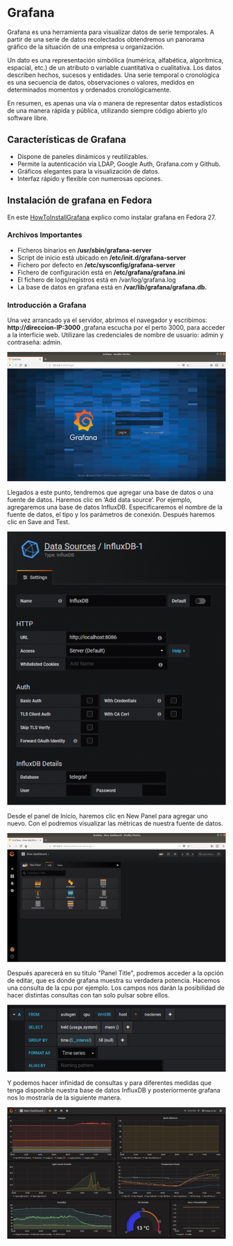# Grafana

Grafana es una herramienta para visualizar datos de serie temporales. 
A partir de una serie de datos recolectados obtendremos un panorama gráfico de 
la situación de una empresa u organización.

Un dato es una representación simbólica (numérica, alfabética, algorítmica, espacial, etc.) 
de un atributo o variable cuantitativa o cualitativa. Los datos describen hechos, sucesos y entidades.
Una serie temporal o cronológica es una secuencia de datos, observaciones o 
valores, medidos en determinados momentos y ordenados cronológicamente. 

En resumen, es apenas una vía o manera de representar datos estadísticos de una manera rápida 
y pública, utilizando siempre código abierto y/o software libre.

## Características de Grafana

* Dispone de paneles dinámicos y reutilizables.
* Permite la autenticación vía LDAP, Google Auth, Grafana.com y Github. 
* Gráficos elegantes para la visualización de datos.
* Interfaz rápido y flexible con numerosas opciones.

## Instalación de grafana en Fedora

En este [HowToInstallGrafana](https://github.com/isx27423760/projecte-franlin/blob/master/Documentation/HowToInstallGrafana.md) explico como instalar grafana en Fedora 27.

### Archivos Importantes

- Ficheros binarios en **/usr/sbin/grafana-server**
- Script de inicio está ubicado en **/etc/init.d/grafana-server**
- Fichero por defecto en **/etc/sysconfig/grafana-server**
- Fichero de configuración está en **/etc/grafana/grafana.ini**
- El fichero de logs/registros está en /var/log/grafana.log
- La base de datos en grafana está en **/var/lib/grafana/grafana.db.**

### Introducción a  Grafana

Una vez arrancado ya el servidor, abrimos el navegador y escribimos:
**http://direccion-IP:3000** ,grafana escucha por el perto 3000, para acceder a la 
interficie web. Utilizare las credenciales de nombre de usuario: admin y contraseña: admin.

![grafana](img/login-grafana.png)

Llegados a este punto, tendremos que agregar una base de datos o una fuente de datos. 
Haremos clic en ‘Add data source‘.
Por ejemplo, agregaremos una base de datos InfluxDB. Especificaremos el nombre de la fuente de datos, 
el tipo y los parámetros de conexión. Después haremos clic en Save and Test.

![influx](img/influxdb.png)

Desde el panel de Inicio, haremos clic en New Panel para agregar uno nuevo. 
Con el podremos visualizar las métricas de nuestra fuente de datos.

![panel](img/panel.png)

Después aparecerá en su titulo "Panel Title", podremos acceder a la opción de editar,
que es donde grafana muestra su verdadera potencia. Hacemos una consulta de la cpu por ejemplo.
Los campos nos darán la posibilidad de hacer distintas consultas con tan solo pulsar sobre ellos.

![consul](img/consulta-grafana.png)

Y podemos hacer infinidad de consultas y para diferentes medidas que tenga disponible nuestra
base de datos InfluxDB y posteriormente grafana nos lo mostraría de la siguiente manera.

![grafaica](img/grafica.jpg)
